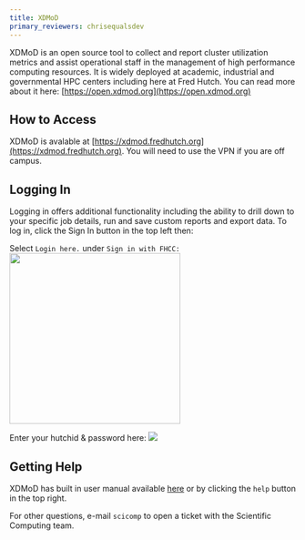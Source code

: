 ```yaml
---
title: XDMoD
primary_reviewers: chrisequalsdev
---
```


XDMoD is an open source tool to collect and report cluster utilization metrics and assist operational staff in the management of high performance computing resources. It is widely deployed at academic, industrial and governmental HPC centers including here at Fred Hutch. You can read more about it here: [https://open.xdmod.org](https://open.xdmod.org)

## How to Access

XDMoD is avalable at [https://xdmod.fredhutch.org](https://xdmod.fredhutch.org). You will need to use the VPN if you are off campus. 

## Logging In

Logging in offers additional functionality including the ability to drill down to your specific job details, run and save custom reports and export data.  To log in, click the Sign In button in the top left then:

Select `Login here.` under `Sign in with FHCC:`
<img src="../assets/xdmod_login_1.png" width="300">

Enter your hutchid & password here:
<img src="../assets/xdmod_login_2.png">

## Getting Help

XDMoD has built in user manual available [here](https://xdmod.fredhutch.org/user_manual/index.php) or by clicking the `help` button in the top right. 

For other questions, e-mail `scicomp` to open a ticket with the Scientific Computing team.
